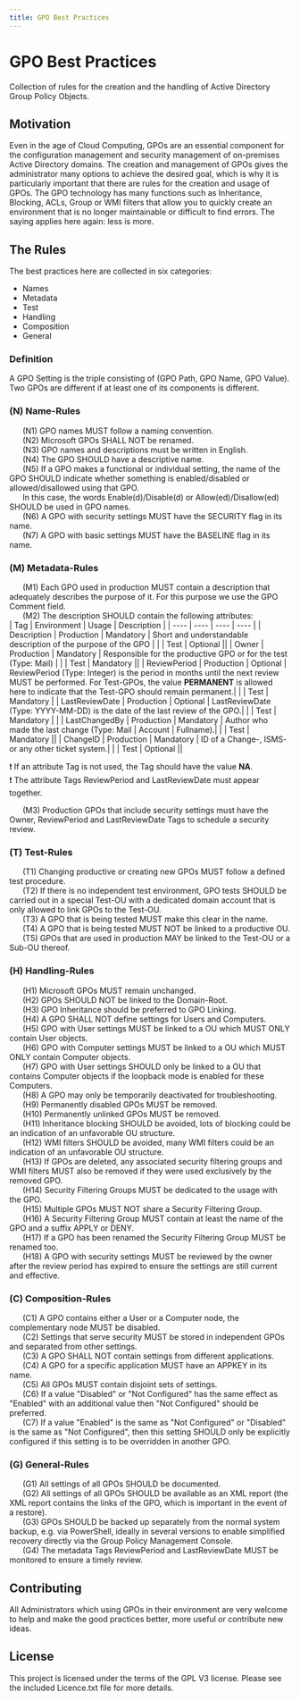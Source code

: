 ```yaml
---
title: GPO Best Practices
---
```


# GPO Best Practices
Collection of rules for the creation and the handling of Active Directory Group Policy Objects.

## Motivation
Even in the age of Cloud Computing, GPOs are an essential component for the configuration management and security management of on-premises Active Directory domains. The creation and management of GPOs gives the administrator many options to achieve the desired goal, which is why it is particularly important that there are rules for the creation and usage of GPOs. The GPO technology has many functions such as Inheritance, Blocking, ACLs, Group or WMI filters that allow you to quickly create an environment that is no longer maintainable or difficult to find errors. The saying applies here again: less is more.

## The Rules
The best practices here are collected in six categories:

+ Names
+ Metadata
+ Test
+ Handling
+ Composition
+ General

### Definition
A GPO Setting is the triple consisting of (GPO Path, GPO Name, GPO Value). Two GPOs are different if at least one of its components is different.

### (N) Name-Rules
&nbsp;&nbsp;&nbsp;&nbsp;&nbsp;&nbsp;(N1) GPO names MUST follow a naming convention.    
&nbsp;&nbsp;&nbsp;&nbsp;&nbsp;&nbsp;(N2) Microsoft GPOs SHALL NOT be renamed.     
&nbsp;&nbsp;&nbsp;&nbsp;&nbsp;&nbsp;(N3) GPO names and descriptions must be written in English.     
&nbsp;&nbsp;&nbsp;&nbsp;&nbsp;&nbsp;(N4) The GPO SHOULD have a descriptive name.      
&nbsp;&nbsp;&nbsp;&nbsp;&nbsp;&nbsp;(N5) If a GPO makes a functional or individual setting, the name of the GPO SHOULD indicate whether something is enabled/disabled or allowed/disallowed using that GPO.     
&nbsp;&nbsp;&nbsp;&nbsp;&nbsp;&nbsp;In this case, the words Enable(d)/Disable(d) or Allow(ed)/Disallow(ed) SHOULD be used in GPO names.      
&nbsp;&nbsp;&nbsp;&nbsp;&nbsp;&nbsp;(N6) A GPO with security settings MUST have the SECURITY flag in its name.     
&nbsp;&nbsp;&nbsp;&nbsp;&nbsp;&nbsp;(N7) A GPO with basic settings MUST have the BASELINE flag in its name.     
    
### (M) Metadata-Rules
&nbsp;&nbsp;&nbsp;&nbsp;&nbsp;&nbsp;(M1) Each GPO used in production MUST contain a description that adequately describes the purpose of it. For this purpose we use the GPO Comment field.     
&nbsp;&nbsp;&nbsp;&nbsp;&nbsp;&nbsp;(M2) The description SHOULD contain the following attributes:     
| Tag | Environment | Usage | Description |
| ---- | ---- | ---- | ---- |
| Description | Production | Mandatory | Short and understandable description of the purpose of the GPO |
| | Test | Optional ||
| Owner | Production | Mandatory | Responsible for the productive GPO or for the test (Type: Mail) |
|   | Test | Mandatory ||
| ReviewPeriod | Production | Optional | ReviewPeriod (Type: Integer) is the period in months until the next review MUST be performed. For Test-GPOs, the value **PERMANENT** is allowed here to indicate that the Test-GPO should remain permanent.|
| | Test | Mandatory |
| LastReviewDate | Production | Optional | LastReviewDate (Type: YYYY-MM-DD) is the date of the last review of the GPO.|
| | Test | Mandatory | |
| LastChangedBy | Production | Mandatory | Author who made the last change (Type: Mail \| Account \| Fullname).|
| | Test | Mandatory ||
| ChangeID | Production | Mandatory | ID of a Change-, ISMS- or any other ticket system.|
| | Test | Optional ||

:exclamation: If an attribute Tag is not used, the Tag should have the value **NA**.   
:exclamation: The attribute Tags ReviewPeriod and LastReviewDate must appear together.

&nbsp;&nbsp;&nbsp;&nbsp;&nbsp;&nbsp;(M3) Production GPOs that include security settings must have the Owner, ReviewPeriod and LastReviewDate Tags to schedule a security review.

### (T) Test-Rules
&nbsp;&nbsp;&nbsp;&nbsp;&nbsp;&nbsp;(T1) Changing productive or creating new GPOs MUST follow a defined test procedure.     
&nbsp;&nbsp;&nbsp;&nbsp;&nbsp;&nbsp;(T2) If there is no independent test environment, GPO tests SHOULD be carried out in a special Test-OU with a dedicated domain account that is only allowed to link GPOs to the Test-OU.     
&nbsp;&nbsp;&nbsp;&nbsp;&nbsp;&nbsp;(T3) A GPO that is being tested MUST make this clear in the name.      
&nbsp;&nbsp;&nbsp;&nbsp;&nbsp;&nbsp;(T4) A GPO that is being tested MUST NOT be linked to a productive OU.      
&nbsp;&nbsp;&nbsp;&nbsp;&nbsp;&nbsp;(T5) GPOs that are used in production MAY be linked to the Test-OU or a Sub-OU thereof.      

### (H) Handling-Rules
&nbsp;&nbsp;&nbsp;&nbsp;&nbsp;&nbsp;(H1) Microsoft GPOs MUST remain unchanged.     
&nbsp;&nbsp;&nbsp;&nbsp;&nbsp;&nbsp;(H2) GPOs SHOULD NOT be linked to the Domain-Root.     
&nbsp;&nbsp;&nbsp;&nbsp;&nbsp;&nbsp;(H3) GPO Inheritance should be preferred to GPO Linking.      
&nbsp;&nbsp;&nbsp;&nbsp;&nbsp;&nbsp;(H4) A GPO SHALL NOT define settings for Users and Computers.       
&nbsp;&nbsp;&nbsp;&nbsp;&nbsp;&nbsp;(H5) GPO with User settings MUST be linked to a OU which MUST ONLY contain User objects.      
&nbsp;&nbsp;&nbsp;&nbsp;&nbsp;&nbsp;(H6) GPO with Computer settings MUST be linked to a OU which MUST ONLY contain Computer objects.     
&nbsp;&nbsp;&nbsp;&nbsp;&nbsp;&nbsp;(H7) GPO with User settings SHOULD only be linked to a OU that contains Computer objects if the loopback mode is enabled for these Computers.      
&nbsp;&nbsp;&nbsp;&nbsp;&nbsp;&nbsp;(H8) A GPO may only be temporarily deactivated for troubleshooting.      
&nbsp;&nbsp;&nbsp;&nbsp;&nbsp;&nbsp;(H9) Permanently disabled GPOs MUST be removed.      
&nbsp;&nbsp;&nbsp;&nbsp;&nbsp;&nbsp;(H10) Permanently unlinked GPOs MUST be removed.      
&nbsp;&nbsp;&nbsp;&nbsp;&nbsp;&nbsp;(H11) Inheritance blocking SHOULD be avoided, lots of blocking could be an indication of an unfavorable OU structure.      
&nbsp;&nbsp;&nbsp;&nbsp;&nbsp;&nbsp;(H12) WMI filters SHOULD be avoided, many WMI filters could be an indication of an unfavorable OU structure.      
&nbsp;&nbsp;&nbsp;&nbsp;&nbsp;&nbsp;(H13) If GPOs are deleted, any associated security filtering groups and WMI filters MUST also be removed if they were used exclusively by the removed GPO.      
&nbsp;&nbsp;&nbsp;&nbsp;&nbsp;&nbsp;(H14) Security Filtering Groups MUST be dedicated to the usage with the GPO.      
&nbsp;&nbsp;&nbsp;&nbsp;&nbsp;&nbsp;(H15) Multiple GPOs MUST NOT share a Security Filtering Group.      
&nbsp;&nbsp;&nbsp;&nbsp;&nbsp;&nbsp;(H16) A Security Filtering Group MUST contain at least the name of the GPO and a suffix APPLY or DENY.       
&nbsp;&nbsp;&nbsp;&nbsp;&nbsp;&nbsp;(H17) If a GPO has been renamed the Security Filtering Group MUST be renamed too.      
&nbsp;&nbsp;&nbsp;&nbsp;&nbsp;&nbsp;(H18) A GPO with security settings MUST be reviewed by the owner after the review period has expired to ensure the settings are still current and effective.      

### (C) Composition-Rules
&nbsp;&nbsp;&nbsp;&nbsp;&nbsp;&nbsp;(C1) A GPO contains either a User or a Computer node, the complementary node MUST be disabled.     
&nbsp;&nbsp;&nbsp;&nbsp;&nbsp;&nbsp;(C2) Settings that serve security MUST be stored in independent GPOs and separated from other settings.     
&nbsp;&nbsp;&nbsp;&nbsp;&nbsp;&nbsp;(C3) A GPO SHALL NOT contain settings from different applications.      
&nbsp;&nbsp;&nbsp;&nbsp;&nbsp;&nbsp;(C4) A GPO for a specific application MUST have an APPKEY in its name.      
&nbsp;&nbsp;&nbsp;&nbsp;&nbsp;&nbsp;(C5) All GPOs MUST contain disjoint sets of settings.      
&nbsp;&nbsp;&nbsp;&nbsp;&nbsp;&nbsp;(C6) If a value "Disabled" or "Not Configured" has the same effect as "Enabled" with an additional value then "Not Configured" should be preferred.      
&nbsp;&nbsp;&nbsp;&nbsp;&nbsp;&nbsp;(C7) If a value "Enabled" is the same as "Not Configured" or "Disabled" is the same as "Not Configured", then this setting SHOULD only be explicitly configured if this setting is to be overridden in another GPO.

### (G) General-Rules
&nbsp;&nbsp;&nbsp;&nbsp;&nbsp;&nbsp;(G1) All settings of all GPOs SHOULD be documented.      
&nbsp;&nbsp;&nbsp;&nbsp;&nbsp;&nbsp;(G2) All settings of all GPOs SHOULD be available as an XML report (the XML report contains the links of the GPO, which is important in the event of a restore).      
&nbsp;&nbsp;&nbsp;&nbsp;&nbsp;&nbsp;(G3) GPOs SHOULD be backed up separately from the normal system backup, e.g. via PowerShell, ideally in several versions to enable simplified recovery directly via the Group Policy Management Console.      
&nbsp;&nbsp;&nbsp;&nbsp;&nbsp;&nbsp;(G4) The metadata Tags ReviewPeriod and LastReviewDate MUST be monitored to ensure a timely review.

## Contributing
All Administrators which using GPOs in their environment are very welcome to help and make the good practices better, more useful or contribute new ideas.

## License
This project is licensed under the terms of the GPL V3 license. Please see the included Licence.txt file for more details.
